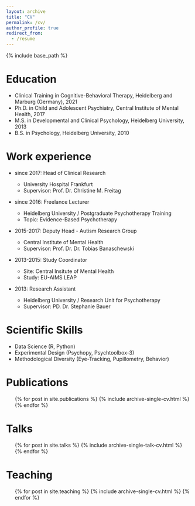 ```yaml
---
layout: archive
title: "CV"
permalink: /cv/
author_profile: true
redirect_from:
  - /resume
---
```


{% include base_path %}

Education
======
* Clinical Training in Cognitive-Behavioral Therapy, Heidelberg and Marburg (Germany), 2021
* Ph.D. in Child and Adolescent Psychiatry, Central Institute of Mental Health, 2017
* M.S. in Developmental and Clinical Psychology, Heidelberg University, 2013
* B.S. in Psychology, Heidelberg University, 2010

Work experience
======
* since 2017: Head of Clinical Research
  * University Hospital Frankfurt
  * Supervisor: Prof. Dr. Christine M. Freitag

* since 2016: Freelance Lecturer
  * Heidelberg University / Postgraduate Psychotherapy Training
  * Topic: Evidence-Based Psychotherapy

* 2015-2017: Deputy Head - Autism Research Group
  * Central Institute of Mental Health
  * Supervisor: Prof. Dr. Dr. Tobias Banaschewski
  
* 2013-2015: Study Coordinator
  * Site: Central Insitute of Mental Health
  * Study: EU-AIMS LEAP 
  
* 2013: Research Assistant
  * Heidelberg University / Research Unit for Psychotherapy
  * Supervisor: PD. Dr. Stephanie Bauer
  

Scientific Skills
======
* Data Science (R, Python)
* Experimental Design (Psychopy, Psychtoolbox-3)
* Methodological Diversity (Eye-Tracking, Pupillometry, Behavior)
  
Publications
======
  <ul>{% for post in site.publications %}
    {% include archive-single-cv.html %}
  {% endfor %}</ul>
  
Talks
======
  <ul>{% for post in site.talks %}
    {% include archive-single-talk-cv.html %}
  {% endfor %}</ul>
  
Teaching
======
  <ul>{% for post in site.teaching %}
    {% include archive-single-cv.html %}
  {% endfor %}</ul>
  

